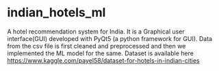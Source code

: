 # indian_hotels_ml
A hotel recommendation system for India.
It is a Graphical user interface(GUI) developed with PyQt5 (a python framework for GUI).
Data from the csv file is first cleaned and preprocessed and then we implemented the ML model for the same.
Dataset is available here https://www.kaggle.com/payel58/dataset-for-hotels-in-indian-cities

